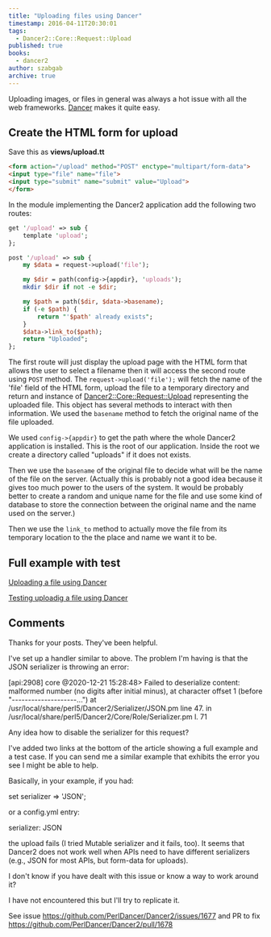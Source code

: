 ```yaml
---
title: "Uploading files using Dancer"
timestamp: 2016-04-11T20:30:01
tags:
  - Dancer2::Core::Request::Upload
published: true
books:
  - dancer2
author: szabgab
archive: true
---
```



Uploading images, or files in general was always a hot issue with all the web frameworks.
[Dancer](/dancer) makes it quite easy.


## Create the HTML form for upload

Save this as <b>views/upload.tt</b>

```html
<form action="/upload" method="POST" enctype="multipart/form-data">
<input type="file" name="file">
<input type="submit" name="submit" value="Upload">
</form>
```

In the module implementing the Dancer2 application add the following two routes:

```perl
get '/upload' => sub {
    template 'upload';
};

post '/upload' => sub {
    my $data = request->upload('file');

    my $dir = path(config->{appdir}, 'uploads');
    mkdir $dir if not -e $dir;

    my $path = path($dir, $data->basename);
    if (-e $path) {
        return "'$path' already exists";
    }
    $data->link_to($path);
    return "Uploaded";
};
```

The first route will just display the upload page with the HTML form that allows
the user to select a filename then it will access the second route using `POST`
method. The `request->upload('file');` will fetch the name of the 'file'
field of the HTML form, upload the file to a temporary directory and return and
instance of
[Dancer2::Core::Request::Upload](http://metacpan.org/pod/Dancer2::Core::Request::Upload)
representing the uploaded file. This object has several methods to interact with then
information. We used the `basename` method to fetch the original name of the
file uploaded.

We used `config->{appdir}` to get the path where the whole Dancer2 application
is installed. This is the root of our application. Inside the root we create a directory
called "uploads" if it does not exists.

Then we use the `basename` of the original file to decide what will be the name
of the file on the server. (Actually this is probably not a good idea because it gives too much
power to the users of the system. It would be probably better to create a random and unique name
for the file and use some kind of database to store the connection between the original name
and the name used on the server.)

Then we use the `link_to` method to actually move the file from its temporary location
to the the place and name we want it to be.


## Full example with test

[Uploading a file using Dancer](https://code-maven.com/slides/dancer/upload-a-file)

[Testing uploadig a file using Dancer](https://code-maven.com/slides/dancer/testing-upload-a-file)

## Comments

Thanks for your posts. They've been helpful.

I've set up a handler similar to above. The problem I'm having is that the JSON serializer is throwing an error:

[api:2908] core @2020-12-21 15:28:48> Failed to deserialize content: malformed number (no digits after initial minus), at character offset 1 (before "--------------------...") at /usr/local/share/perl5/Dancer2/Serializer/JSON.pm line 47. in /usr/local/share/perl5/Dancer2/Core/Role/Serializer.pm l. 71

Any idea how to disable the serializer for this request?


I've added two links at the bottom of the article showing a full example and a test case. If you can send me a similar example that exhibits the error you see I might be able to help.



Basically, in your example, if you had:

set serializer => 'JSON';


or a config.yml entry:

serializer: JSON

the upload fails (I tried Mutable serializer and it fails, too). It seems that Dancer2 does not work well when APIs need to have different serializers (e.g., JSON for most APIs, but form-data for uploads).

I don't know if you have dealt with this issue or know a way to work around it?


I have not encountered this but I'll try to replicate it.


See issue https://github.com/PerlDancer/Dancer2/issues/1677
and PR to fix https://github.com/PerlDancer/Dancer2/pull/1678



